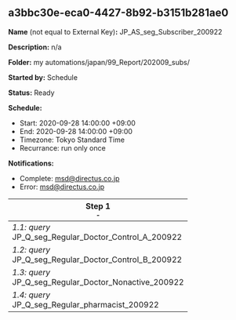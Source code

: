 ## a3bbc30e-eca0-4427-8b92-b3151b281ae0

**Name** (not equal to External Key)**:** JP_AS_seg_Subscriber_200922

**Description:** n/a

**Folder:** my automations/japan/99_Report/202009_subs/

**Started by:** Schedule

**Status:** Ready

**Schedule:**

* Start: 2020-09-28 14:00:00 +09:00
* End: 2020-09-28 14:00:00 +09:00
* Timezone: Tokyo Standard Time
* Recurrance: run only once

**Notifications:**

* Complete: msd@directus.co.jp
* Error: msd@directus.co.jp

| Step 1<br>_<small>-</small>_ |
| --- |
| _1.1: query_<br>JP_Q_seg_Regular_Doctor_Control_A_200922 |
| _1.2: query_<br>JP_Q_seg_Regular_Doctor_Control_B_200922 |
| _1.3: query_<br>JP_Q_seg_Regular_Doctor_Nonactive_200922 |
| _1.4: query_<br>JP_Q_seg_Regular_pharmacist_200922 |
